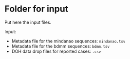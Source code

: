 # Folder for input
Put here the input files.

Input: 

* Metadata file for the mindanao sequences: `mindanao.tsv`
* Metadata file for the bdmm sequences: `bdmm.tsv`
* DOH data drop files for reported cases: `.csv`